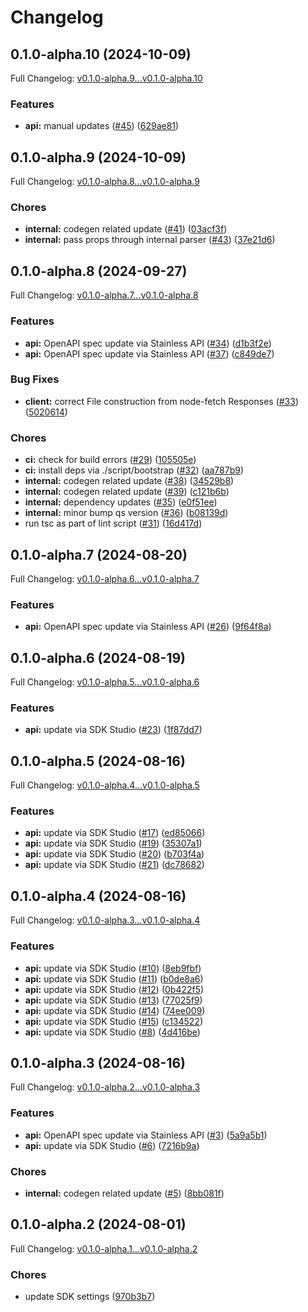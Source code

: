 # Changelog

## 0.1.0-alpha.10 (2024-10-09)

Full Changelog: [v0.1.0-alpha.9...v0.1.0-alpha.10](https://github.com/layerswap/layerswap-sdk/compare/v0.1.0-alpha.9...v0.1.0-alpha.10)

### Features

* **api:** manual updates ([#45](https://github.com/layerswap/layerswap-sdk/issues/45)) ([629ae81](https://github.com/layerswap/layerswap-sdk/commit/629ae81d401d6602e56e0a66ea02328485a88741))

## 0.1.0-alpha.9 (2024-10-09)

Full Changelog: [v0.1.0-alpha.8...v0.1.0-alpha.9](https://github.com/layerswap/layerswap-sdk/compare/v0.1.0-alpha.8...v0.1.0-alpha.9)

### Chores

* **internal:** codegen related update ([#41](https://github.com/layerswap/layerswap-sdk/issues/41)) ([03acf3f](https://github.com/layerswap/layerswap-sdk/commit/03acf3f35eec5fdb076bd0514fd72185c2e89fa8))
* **internal:** pass props through internal parser ([#43](https://github.com/layerswap/layerswap-sdk/issues/43)) ([37e21d6](https://github.com/layerswap/layerswap-sdk/commit/37e21d634f0c8c89cb0176b208b07f9b99490c3c))

## 0.1.0-alpha.8 (2024-09-27)

Full Changelog: [v0.1.0-alpha.7...v0.1.0-alpha.8](https://github.com/layerswap/layerswap-sdk/compare/v0.1.0-alpha.7...v0.1.0-alpha.8)

### Features

* **api:** OpenAPI spec update via Stainless API ([#34](https://github.com/layerswap/layerswap-sdk/issues/34)) ([d1b3f2e](https://github.com/layerswap/layerswap-sdk/commit/d1b3f2ea420d794c637c2d522bd150f53f3ffde9))
* **api:** OpenAPI spec update via Stainless API ([#37](https://github.com/layerswap/layerswap-sdk/issues/37)) ([c849de7](https://github.com/layerswap/layerswap-sdk/commit/c849de758ab235061e06f071daaac6b7fe2ff1ec))


### Bug Fixes

* **client:** correct File construction from node-fetch Responses ([#33](https://github.com/layerswap/layerswap-sdk/issues/33)) ([5020614](https://github.com/layerswap/layerswap-sdk/commit/50206147eeebe3e47c11c5b9649923d3a699c1a7))


### Chores

* **ci:** check for build errors ([#29](https://github.com/layerswap/layerswap-sdk/issues/29)) ([105505e](https://github.com/layerswap/layerswap-sdk/commit/105505e6fbc98239d5162df773187833105186be))
* **ci:** install deps via ./script/bootstrap ([#32](https://github.com/layerswap/layerswap-sdk/issues/32)) ([aa787b9](https://github.com/layerswap/layerswap-sdk/commit/aa787b9cfc1c7e8496875db2ddf22247322e9808))
* **internal:** codegen related update ([#38](https://github.com/layerswap/layerswap-sdk/issues/38)) ([34529b8](https://github.com/layerswap/layerswap-sdk/commit/34529b861af21e322533dbbacacb11d1f0cc58a3))
* **internal:** codegen related update ([#39](https://github.com/layerswap/layerswap-sdk/issues/39)) ([c121b6b](https://github.com/layerswap/layerswap-sdk/commit/c121b6bc1af8b7dea65713cb9bf67d29936474dd))
* **internal:** dependency updates ([#35](https://github.com/layerswap/layerswap-sdk/issues/35)) ([e0f51ee](https://github.com/layerswap/layerswap-sdk/commit/e0f51ee0cb2732966e86f33b8dd959849b16193d))
* **internal:** minor bump qs version ([#36](https://github.com/layerswap/layerswap-sdk/issues/36)) ([b08139d](https://github.com/layerswap/layerswap-sdk/commit/b08139d06a2658cfba83634a55d6024b3f820486))
* run tsc as part of lint script ([#31](https://github.com/layerswap/layerswap-sdk/issues/31)) ([16d417d](https://github.com/layerswap/layerswap-sdk/commit/16d417d7014425bd20b2edac932d02c57543ecc4))

## 0.1.0-alpha.7 (2024-08-20)

Full Changelog: [v0.1.0-alpha.6...v0.1.0-alpha.7](https://github.com/layerswap/layerswap-sdk/compare/v0.1.0-alpha.6...v0.1.0-alpha.7)

### Features

* **api:** OpenAPI spec update via Stainless API ([#26](https://github.com/layerswap/layerswap-sdk/issues/26)) ([9f64f8a](https://github.com/layerswap/layerswap-sdk/commit/9f64f8a4da475b9cb9c28e52126fabeb61d88977))

## 0.1.0-alpha.6 (2024-08-19)

Full Changelog: [v0.1.0-alpha.5...v0.1.0-alpha.6](https://github.com/layerswap/layerswap-sdk/compare/v0.1.0-alpha.5...v0.1.0-alpha.6)

### Features

* **api:** update via SDK Studio ([#23](https://github.com/layerswap/layerswap-sdk/issues/23)) ([1f87dd7](https://github.com/layerswap/layerswap-sdk/commit/1f87dd7e358baf01be4930f9c013323cb8f50e3a))

## 0.1.0-alpha.5 (2024-08-16)

Full Changelog: [v0.1.0-alpha.4...v0.1.0-alpha.5](https://github.com/layerswap/layerswap-sdk/compare/v0.1.0-alpha.4...v0.1.0-alpha.5)

### Features

* **api:** update via SDK Studio ([#17](https://github.com/layerswap/layerswap-sdk/issues/17)) ([ed85066](https://github.com/layerswap/layerswap-sdk/commit/ed85066443e89f5141dd77a3c881745bc189dc6e))
* **api:** update via SDK Studio ([#19](https://github.com/layerswap/layerswap-sdk/issues/19)) ([35307a1](https://github.com/layerswap/layerswap-sdk/commit/35307a181c4bf9a1b1c63b5a45906f20aa1662d2))
* **api:** update via SDK Studio ([#20](https://github.com/layerswap/layerswap-sdk/issues/20)) ([b703f4a](https://github.com/layerswap/layerswap-sdk/commit/b703f4a45e72c55db29e3de97029afe57fa1cb69))
* **api:** update via SDK Studio ([#21](https://github.com/layerswap/layerswap-sdk/issues/21)) ([dc78682](https://github.com/layerswap/layerswap-sdk/commit/dc7868268fdc84c2bf0465bca22e4422e2659934))

## 0.1.0-alpha.4 (2024-08-16)

Full Changelog: [v0.1.0-alpha.3...v0.1.0-alpha.4](https://github.com/layerswap/layerswap-sdk/compare/v0.1.0-alpha.3...v0.1.0-alpha.4)

### Features

* **api:** update via SDK Studio ([#10](https://github.com/layerswap/layerswap-sdk/issues/10)) ([8eb9fbf](https://github.com/layerswap/layerswap-sdk/commit/8eb9fbf027634fc01a1e14cdb8dd8964d42f3e6e))
* **api:** update via SDK Studio ([#11](https://github.com/layerswap/layerswap-sdk/issues/11)) ([b0de8a6](https://github.com/layerswap/layerswap-sdk/commit/b0de8a60ca78b891905fc01afd4ba85b669cbe33))
* **api:** update via SDK Studio ([#12](https://github.com/layerswap/layerswap-sdk/issues/12)) ([0b422f5](https://github.com/layerswap/layerswap-sdk/commit/0b422f551c221f3a8fe7916355a0d90e36b8f866))
* **api:** update via SDK Studio ([#13](https://github.com/layerswap/layerswap-sdk/issues/13)) ([77025f9](https://github.com/layerswap/layerswap-sdk/commit/77025f93a5c0368f9f46237506f572961e7e2955))
* **api:** update via SDK Studio ([#14](https://github.com/layerswap/layerswap-sdk/issues/14)) ([74ee009](https://github.com/layerswap/layerswap-sdk/commit/74ee009dc48db03fe46f89c1522686f0bfd80dcb))
* **api:** update via SDK Studio ([#15](https://github.com/layerswap/layerswap-sdk/issues/15)) ([c134522](https://github.com/layerswap/layerswap-sdk/commit/c1345223d1498199bc8d48d6dc5669302e3ccdbc))
* **api:** update via SDK Studio ([#8](https://github.com/layerswap/layerswap-sdk/issues/8)) ([4d416be](https://github.com/layerswap/layerswap-sdk/commit/4d416be2fda708c2486f5849b3af7d6fe42f02be))

## 0.1.0-alpha.3 (2024-08-16)

Full Changelog: [v0.1.0-alpha.2...v0.1.0-alpha.3](https://github.com/layerswap/layerswap-sdk/compare/v0.1.0-alpha.2...v0.1.0-alpha.3)

### Features

* **api:** OpenAPI spec update via Stainless API ([#3](https://github.com/layerswap/layerswap-sdk/issues/3)) ([5a9a5b1](https://github.com/layerswap/layerswap-sdk/commit/5a9a5b1cfc1c9181b0d79f3bdc4d34393113bc28))
* **api:** update via SDK Studio ([#6](https://github.com/layerswap/layerswap-sdk/issues/6)) ([7216b9a](https://github.com/layerswap/layerswap-sdk/commit/7216b9a880329536cc4bda1136146f316e140f53))


### Chores

* **internal:** codegen related update ([#5](https://github.com/layerswap/layerswap-sdk/issues/5)) ([8bb081f](https://github.com/layerswap/layerswap-sdk/commit/8bb081f82a964d095c3174de10db4bb2624921cf))

## 0.1.0-alpha.2 (2024-08-01)

Full Changelog: [v0.1.0-alpha.1...v0.1.0-alpha.2](https://github.com/layerswap/layerswap-sdk/compare/v0.1.0-alpha.1...v0.1.0-alpha.2)

### Chores

* update SDK settings ([970b3b7](https://github.com/layerswap/layerswap-sdk/commit/970b3b7f636d7958f7621eb64e40d0249b651783))

